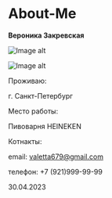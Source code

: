 # About-Me  

**Вероника Закревская**

![Image alt](C:\Users\User\Desktop\Me)

![Image alt](https://github.com/VerZaka/About-Me/blob/main/IMG_20220915_071746-01.jpeg)

Проживаю: 

г. Санкт-Петербург

Место работы:

Пивоварня HEINEKEN

Котнакты:

email: valetta679@gmail.com

телефон: +7 (921)999-99-99

30.04.2023
